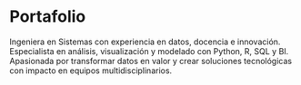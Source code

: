 # Portafolio
Ingeniera en Sistemas con experiencia en datos, docencia e innovación. Especialista en análisis, visualización y modelado con Python, R, SQL y BI. Apasionada por transformar datos en valor y crear soluciones tecnológicas con impacto en equipos multidisciplinarios.
